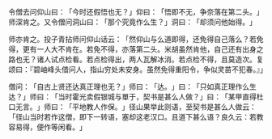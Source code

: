 令僧去问仰山曰：​「今时还假悟也无？​」仰曰：​「悟即不无，争奈落在第二头。​」师深肯之。又令僧问洞山曰：​「那个究竟作么生？​」洞曰：​「却须问他始得。​」

师亦肯之。投子青拈师问仰山话云：​「然仰山与么道即得，还免得自己落么？若免得，更有一人大不肯在。若免不得，亦落第二头。米胡虽然肯他，自己还有出身之路也无？诸人试点检看。若点检得出，两人瓦解冰消。若点检不得，且莫造次。复颂曰：『碧岫峰头借问人，指山穷处未安身。虽然免得重阳令，争似灵苗不犯春。』」

僧问：​「自古上贤还达真正理也无？​」师曰：​「达。​」曰：​「只如真正理作么生达？​」师曰：​「当时霍光卖假银城与單于，契书是甚么人做？​」曰：​「某甲直得杜口无言。​」师曰：​「平地教人作保。​」径山果举此则语，至契书是甚么人做云：​「径山当时若作这僧，即下一转语，塞却这老汉口。且道下甚么语？良久云：若教容易得，便作等闲看。​」